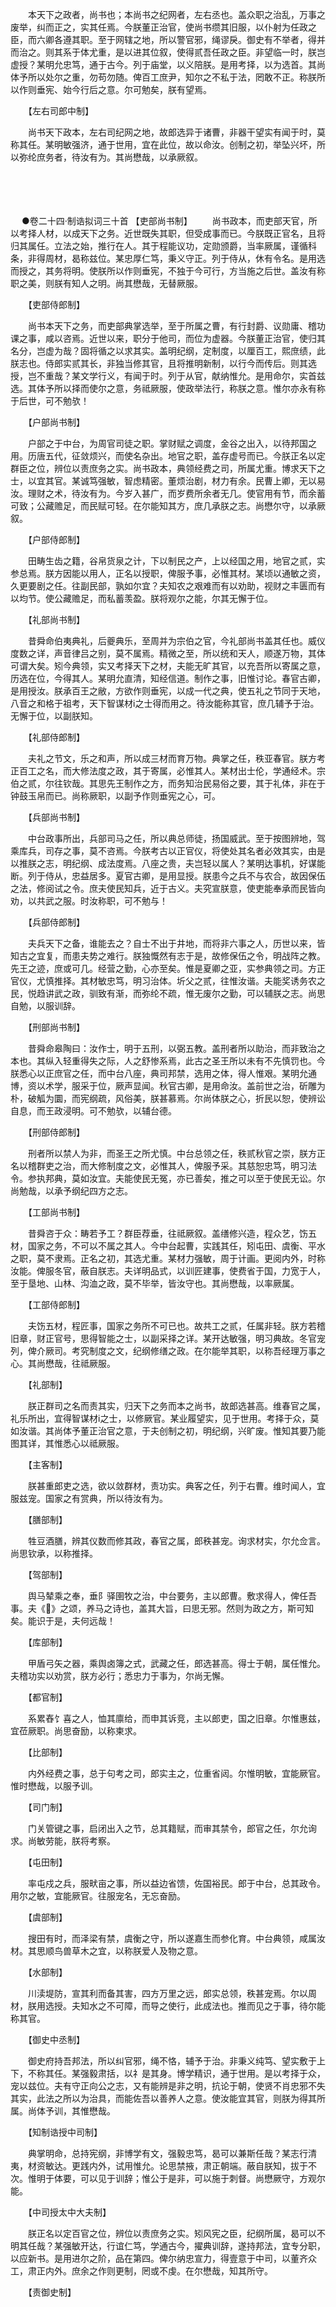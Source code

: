 <!-- { "loadSidebar": true } -->
　　本天下之政者，尚书也；本尚书之纪网者，左右丞也。盖众职之治乱，万事之废举，纠而正之，实其任焉。今朕董正治官，使尚书缵其旧服，以仆射为任政之臣，而六卿各遵其职。至于网辖之地，所以警官邪，绳谬戾。御史有不举者，得并而治之。则其系于体尤重，是以进其位叙，使得贰吾任政之臣。非望临一时，朕岂虚授？某明允忠笃，通于古今。列于庙堂，以义陪朕。是用考择，以为选首。其尚体予所以处尔之重，勿苟勿随。俾百工庶尹，知尔之不私于法，罔敢不正。称朕所以作则垂宪、始今行后之意。尔可勉矣，朕有望焉。

　　【左右司郎中制】

　　尚书天下政本，左右司纪网之地，故郎选异于诸曹，非器干望实有闻于时，莫称其任。某明敏强济，通于世用，宜在此位，故以命汝。创制之初，举坠兴坏，所以弥纶庶务者，待汝有为。其尚懋哉，以承厥叙。 
　

　




　

　
●卷二十四·制诰拟词三十首
【吏部尚书制】
　　尚书政本，而吏部天官，所以考择人材，以成天下之务。近世既失其职，但受成事而已。今朕既正官名，且将归其属任。立法之始，推行在人。其于程能议功，定勋颁爵，当率厥属，谨循科条，非得周材，曷称兹位。某忠厚仁笃，秉义守正。列于侍从，休有令名。是用选而授之，其务将明。使朕所以作则垂宪，不独于今可行，方当施之后世。盖汝有称职之美，则朕有知人之明。尚其懋哉，无替厥服。

　　【吏部侍郎制】

　　尚书本天下之务，而吏部典掌选举，至于所属之曹，有行封爵、议勋庸、稽功课之事，咸以咨焉。近世以来，职分于他司，而位为虚器。今朕董正治官，使归其名分，岂虚为哉？固将循之以求其实。盖明纪纲，定制度，以厘百工，熙庶绩，此朕志也。侍郎实贰其长，非独当修其官，且将推明新制，以行今而传后。则其选授，岂不重哉？某文学行义，有闻于时。列于从官，献纳惟允。是用命尔，实首兹选。其体予所以择而使尔之意，务祗厥服，使政举法行，称朕之意。惟尔亦永有称于后世，可不勉欤！

　　【户部尚书制】

　　户部之于中台，为周官司徒之职。掌财赋之调度，金谷之出入，以待邦国之用。历唐五代，征敛烦兴，而使名杂出。地官之职，盖存虚号而已。今朕正名以定群臣之位，辨位以责庶务之实。尚书政本，典领经费之司，所属尤重。博求天下之士，以宜其官。某诚笃强敏，智虑精密。董烦治剧，材力有余。民曹上卿，无以易汝。理财之术，待汝有为。今岁入甚广，而岁费所余者无几。使官用有节，而余蓄可致；公藏赡足，而民赋可轻。在尔能知其方，庶几承朕之志。尚懋尔守，以承厥叙。

　　【户部侍郎制】

　　田畴生齿之籍，谷帛货泉之计，下以制民之产，上以经国之用，地官之贰，实参总焉。朕方因能以用人，正名以授职，俾服予事，必惟其材。某顷以通敏之资，久更要剧之任。往副民部，孰如尔宜？夫知农之艰难而有以劝助，视财之丰匮而有以均节。使公藏赡足，而私蓄羡盈。朕将观尔之能，尔其无懈于位。

　　【礼部尚书制】

　　昔舜命伯夷典礼，后夔典乐，至周并为宗伯之官，今礼部尚书盖其任也。威仪度数之详，声音律吕之别，莫不属焉。精微之至，所以统和天人，顺遂万物，其体可谓大矣。矧今典领，实又考择天下之材，夫能无旷其官，以充吾所以寄属之意，历选在位，今得其人。某明允直清，知经信道。制作之事，旧惟讨论。春官古卿，是用授汝。朕承百王之敝，方欲作则垂宪，以成一代之典，使五礼之节同于天地，八音之和格于祖考，天下智谋材之士得而用之。待汝能称其官，庶几辅予于治。无懈于位，以副朕知。

　　【礼部侍郎制】

　　夫礼之节文，乐之和声，所以成三材而育万物。典掌之任，秩亚春官。朕方考正百工之名，而大修法度之政，其于寄属，必惟其人。某材出士伦，学通经术。宗伯之贰，尔往钦哉。其思先王制作之方，而务知治民易俗之要，其于礼体，非在于钟鼓玉帛而已。尚称厥职，以副予作则垂宪之心，可。

　　【兵部尚书制】

　　中台政事所出，兵部司马之任，所以典总师徒，扬国威武。至于按图辨地，驾乘库兵，司存之事，莫不咨焉。今朕考古以正官仪，将使处其名者必效其实，由是以推朕之志，明纪纲、成法度焉。八座之贵，夫岂轻以属人？某明达事机，好谋能断。列于侍从，忠益居多。夏官古卿，是用显授。朕患今之兵不与农合，故因保伍之法，修阅试之令。庶夫使民知兵，近于古义。夫究宣朕意，使吏能奉承而民皆向劝，以共武之服。时汝称职，可不勉与！

　　【兵部侍郎制】

　　夫兵天下之备，谁能去之？自士不出于井地，而将非六事之人，历世以来，皆知古之宜复，而患夫势之难行。朕独慨然有志于是，故修保伍之令，明战阵之教。先王之迹，庶或可几。经营之勤，心亦至矣。惟是夏卿之亚，实参典领之司。方正官仪，尤慎推择。其材敏忠笃，明习治体。圻父之贰，往惟汝谐。夫能奖诱务农之民，悦趋讲武之政，驯致有渐，而弥纶不疏，惟无废尔之勤，可以辅朕之志。尚思自勉，以服训辞。

　　【刑部尚书制】

　　昔舜命皋陶曰：汝作士，明于五刑，以弼五教。盖刑者所以助治，而非致治之本也。其纵入轻重得失之际，人之舒惨系焉，此古之圣王所以未有不先慎罚也。今朕悉心以正庶官之任，而中台八座，典司邦禁，选用之体，得人惟艰。某明允通博，资以术学，服采于位，厥声显闻。秋官古卿，是用命汝。盖前世之治，斫雕为朴，破觚为圜，而宪纲疏，风俗美，朕甚慕焉。尔尚体朕之心，折民以恕，使辨讼自息，而王政浸明。可不勉欤，以辅台德。

　　【刑部侍郎制】

　　刑者所以禁人为非，而圣王之所尤慎。中台总领之任，秩贰秋官之崇，朕方正名以稽群吏之治，而大修制度之文，必惟其人，俾服予采。其慈恕忠笃，明习法令。参执邦典，莫如汝宜。夫能使民无冤，亦已善矣，推之可以至于使民无讼。尔尚勉哉，以承予纲纪四方之志。

　　【工部尚书制】

　　昔舜咨于众：畴若予工？群臣荐垂，往祗厥叙。盖缮修兴造，程众艺，饬五材，国家之务，不可以不属之其人。今中台起曹，实践其任，矧屯田、虞衡、平水之职，莫不隶焉。正名之初，其选尤重。某材力强敏，周于计画。更阅内外，时称汝能。俾服冬官，蔽自朕志。夫详明品式，以训匠建事，使费省于国，力宽于人，至于垦地、山林、沟洫之政，莫不毕举，皆汝守也。其尚懋哉，以率厥属。

　　【工部侍郎制】

　　夫饬五材，程匠事，国家之务所不可已也。故共工之贰，任属非轻。朕方若稽旧章，财正官号，思得智能之士，以副采择之详。某开达敏强，明习典故。冬官宠列，俾介厥司。考究制度之文，纪纲修缮之政。在尔能举其职，以称吾经理万事之心。其尚懋哉，往祗厥服。

　　【礼部制】

　　朕正群司之名而责其实，归天下之务而本之尚书，故郎选甚高。维春官之属，礼乐所出，宜得智谋材之士，以修厥官。某业履望实，见于世用。考择于众，莫如汝谐。其尚体予董正治官之意，于夫创制之初，明纪纲，兴旷废。惟知其要乃能图其详，其惟悉心以祗厥服。

　　【主客制】

　　朕甚重郎吏之选，欲以敛群材，责功实。典客之任，列于右曹。维时闻人，宜服兹宠。国家之有赏典，所以待汝有为。

　　【膳部制】

　　牲豆酒膳，辨其仪数而修其政，春官之属，郎秩甚宠。询求材实，尔允佥言。尚思钦承，以称推择。

　　【驾部制】

　　舆马辇乘之奉，垂阝驿圉牧之治，中台要务，主以郎曹。敷求得人，俾任吾事。夫《》之颂，养马之诗也，盖其大旨，曰思无邪。然则为政之方，斯可知矣。能识于是，夫何远哉！

　　【库部制】

　　甲盾弓矢之器，乘舆卤簿之式，武藏之任，郎选甚高。得士于朝，属任惟允。夫稽功实以劝赏，朕方必行；悉忠力于事为，尔尚无懈。

　　【都官制】

　　系累舂饣喜之人，恤其廪给，而申其诉竞，主以郎吏，国之旧章。尔惟惠兹，宜莅厥职。尚思奋励，以称柬求。

　　【比部制】

　　内外经费之事，总于句考之司，郎实主之，位重省闼。尔惟明敏，宜能厥官。惟时懋哉，以服予训。

　　【司门制】

　　门关管键之事，启闭出入之节，总其籍赋，而审其禁令，郎官之任，尔允询求。尚敏劳能，朕将考察。

　　【屯田制】

　　率屯戍之兵，服畎亩之事，所以益边省馈，佐国裕民。郎于中台，总其政令。用尔之敏，宜能厥官。往服宠名，无忘奋励。

　　【虞部制】

　　搜田有时，而泽梁有禁，虞衡之守，所以遂嘉生而参化育。中台典领，咸属汝材。其思顺鸟兽草木之宜，以称朕爱人及物之意。

　　【水部制】

　　川渎堤防，宣其利而备其害，四方万里之远，郎实总领，秩甚宠焉。尔以周材，朕用选授。夫知水之不可障，而导之使行，此成法也。推而见之于事，待尔能称其官。

　　【御史中丞制】

　　御史府持吾邦法，所以纠官邪，绳不恪，辅予于治。非秉义纯笃、望实敷于上下，不称其任。某强毅肃括，以礻是其身。博学精识，通于世用。是以考择于众，宠以兹位。夫有守正向公之志，又有能辨是非之明，抗论于朝，使贤不肖忠邪不失其实，此法之所以为治具，而能佐吾以善养人之意。使汝能宜其官，则朕为得其所属。尚体予训，其惟懋哉。

　　【知制诰授中司制】

　　典掌明命，总持宪纲，非博学有文，强毅忠笃，曷可以兼斯任哉？某志行清夷，材资敏达。更践内外，试用惟允。论思禁掖，肃正朝端。蔽自朕知，拔于不次。惟明于体要，可以见于训辞；惟公于是非，可以施于刺督。尚懋厥守，方观尔能。

　　【中司授太中大夫制】

　　朕正名以定百官之位，辨位以责庶务之实。矧风宪之臣，纪纲所属，曷可以不明其任哉？某强敏开达，行谊仁笃，学通古今，擢典训辞，遂持邦法，宜专分职，以应新书。是用进尔之阶，品在第四。俾尔纳忠宣力，得壹意于中司，以董齐众工，肃正内外。庶余之作则更制，罔或不虔。在尔懋哉，知其所守。

　　【责御史制】

